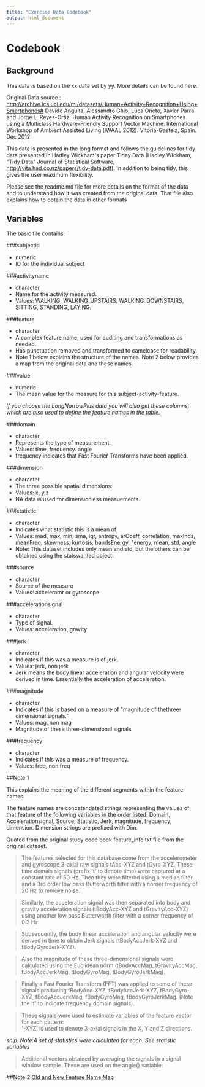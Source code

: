 ```yaml
---
title: "Exercise Data Codebook"
output: html_document
---
```

# Codebook

## Background
This data is based on the xx data set by yy. More details can be found here.

Original Data source :  
http://archive.ics.uci.edu/ml/datasets/Human+Activity+Recognition+Using+Smartphones#
Davide Anguita, Alessandro Ghio, Luca Oneto, Xavier Parra and Jorge L. Reyes-Ortiz. 
Human Activity Recognition on Smartphones using a Multiclass Hardware-Friendly Support Vector Machine. International Workshop of Ambient Assisted Living (IWAAL 2012). Vitoria-Gasteiz, Spain. Dec 2012

This data is presented in the long format and follows the guidelines for tidy data presented in Hadley Wickham's paper Tiday Data (Hadley WIckham, "Tidy Data" Journal of Statistical Software, http://vita.had.co.nz/papers/tidy-data.pdf).  In addition to being tidy, this gives the user maximum flexibility.  

Please see the readme.md file for more details on the format of the data and to understand how it was created from the original data. That file also explains how to obtain the data in other formats

## Variables

The basic file contains:

###subjectid      
 * numeric
 * ID for the individual subject
 

###activityname    
 * character
 * Name for the activity measured. 
 * Values: WALKING, WALKING_UPSTAIRS, WALKING_DOWNSTAIRS, SITTING, STANDING, LAYING.

###feature         
 * character
 * A complex feature name, used for auditing and transformations as needed.
 * Has punctuation removed and transformed to camelcase for readability.
 * Note 1 below explains the structure of the names. Note 2 below provides a map from the original data and these names.

###value           
* numeric
* The mean value for the measure for this subject-activity-feature.


_If you choose the LongNarrowPlus data you will also get these columns, which are also used to define the feature names in the table._

###domain          
* character
* Represents the type of measurement.
* Values: time, frequency. angle
* frequency indicates that Fast Fourier Transforms have been applied.

###dimension       
* character
* The three possible spatial dimensions: 
* Values: x, y,z 
* NA data is used for dimensionless measuements.

###statistic       
* character
* Indicates what statistic this is a mean of. 
* Values:  mad, max, min, sma, iqr, entropy, arCoeff, correlation, maxInds, meanFreq, skewness, kurtosis, bandsEnergy, "energy, mean, std, angle
* Note: This dataset includes only mean and std, but the others can be obtained using the statswanted object.

###source          
* character
* Source of the measure 
* Values: accelerator or gyroscope

###accelerationsignal     
* character
* Type of signal. 
* Values: acceleration, gravity

###jerk
* character
* Indicates if this was a measure is of jerk. 
* Values: jerk, non jerk
* Jerk means the body linear acceleration and angular velocity were derived in time. Essentially the acceleration of acceleration.

###magnitude
* character
* Indicates if this is based on a measure of "magnitude of thethree-dimensional signals." 
* Values: mag, non mag
* Magnitude of these three-dimensional signals

###frequency
* character
* Indicates if this was a measure of frequency. 
* Values: freq, non freq
                
                
##Note 1

This explains the meaning of the different segments within the feature names.

The feature names are concatendated strings representing the values of that feature of the following variables in the order listed:
Domain, Accelerationsignal, Source, Statistic, Jerk, magnitude, frequency, dimension.
Dimension strings are prefixed with Dim.

Quoted from the original study code book feature_info.txt file from the original dataset.

>The features selected for this database come from the accelerometer and gyroscope 3-axial raw signals tAcc-XYZ and tGyro-XYZ. These time domain signals (prefix 't' to denote time) 
were captured at a constant rate of 50 Hz. Then they were filtered using a median filter 
and a 3rd order low pass Butterworth filter with a corner frequency of 20 Hz to 
remove noise. 

>Similarly, the acceleration signal was then separated into body and gravity acceleration signals  (tBodyAcc-XYZ and tGravityAcc-XYZ)  using another low pass Butterworth filter with a corner frequency of 0.3 Hz. 

>Subsequently, the body linear acceleration and angular velocity were derived in time to obtain Jerk signals (tBodyAccJerk-XYZ and tBodyGyroJerk-XYZ). 

>Also the magnitude of these three-dimensional signals were calculated using the Euclidean norm (tBodyAccMag, tGravityAccMag, tBodyAccJerkMag, tBodyGyroMag, tBodyGyroJerkMag). 

> Finally a Fast Fourier Transform (FFT) was applied to some of these signals producing fBodyAcc-XYZ, fBodyAccJerk-XYZ, fBodyGyro-XYZ, fBodyAccJerkMag, fBodyGyroMag, fBodyGyroJerkMag. (Note the 'f' to indicate frequency domain signals). 

>These signals were used to estimate variables of the feature vector for each pattern:  
>'-XYZ' is used to denote 3-axial signals in the X, Y and Z directions.

_snip. Note:A set of statistics were calculated for each. See statistic variables_

>Additional vectors obtained by averaging the signals in a signal window sample. These are used on the angle() variable:


##Note 2
[Old and New Feature Name Map](https://github.com/elinw/GettingDataProject/blob/master/featurenamemap.md)

